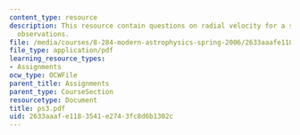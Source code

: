 ```yaml
---
content_type: resource
description: This resource contain questions on radial velocity for a star, optical
  observations.
file: /media/courses/8-284-modern-astrophysics-spring-2006/2633aaafe1183541e2743fc8d6b1302c_ps3.pdf
file_type: application/pdf
learning_resource_types:
- Assignments
ocw_type: OCWFile
parent_title: Assignments
parent_type: CourseSection
resourcetype: Document
title: ps3.pdf
uid: 2633aaaf-e118-3541-e274-3fc8d6b1302c
---
```


